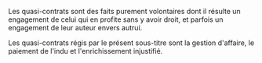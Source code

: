 Les quasi-contrats sont des faits purement volontaires dont il résulte un engagement de celui qui en profite sans y avoir droit, et parfois un engagement de leur auteur envers autrui.

Les quasi-contrats régis par le présent sous-titre sont la gestion d'affaire, le paiement de l'indu et l'enrichissement injustifié.
